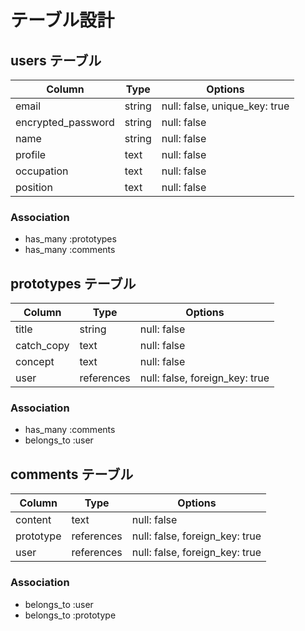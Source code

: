 # テーブル設計

## users テーブル

| Column             | Type   | Options                       |
| ------------------ | ------ | -----------                   |
| email              | string | null: false, unique_key: true |
| encrypted_password | string | null: false                   |
| name               | string | null: false                   |
| profile            | text   | null: false                   |
| occupation         | text   | null: false                   |
| position           | text   | null: false                   |

### Association

- has_many :prototypes
- has_many :comments





## prototypes テーブル

| Column     | Type       | Options                        |
| ---------- | ---------- | ------------------------------ |
| title      | string     | null: false                    |
| catch_copy | text       | null: false                    |
| concept    | text       | null: false                    |
| user       | references | null: false, foreign_key: true |

### Association

- has_many :comments
- belongs_to :user





## comments テーブル

| Column    | Type       | Options                        |
| --------- | ---------- | ------------------------------ |
| content   | text       | null: false                    |
| prototype | references | null: false, foreign_key: true |
| user      | references | null: false, foreign_key: true |

### Association

- belongs_to :user
- belongs_to :prototype
